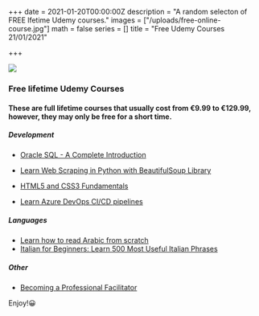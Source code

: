 +++
date = 2021-01-20T00:00:00Z
description = "A random selecton of FREE lfetime Udemy courses."
images = ["/uploads/free-online-course.jpg"]
math = false
series = []
title = "Free Udemy Courses 21/01/2021"

+++

![](/uploads/og-free-courses.jpg)

### Free lifetime Udemy Courses

#### These are full lifetime courses that usually cost from €9.99 to €129.99, however, they may only be free for a short time.

##### Development

* [Oracle SQL - A Complete Introduction](https://www.udemy.com/course/introduction-to-oracle-sql/)


* [Learn Web Scraping in Python with BeautifulSoup Library](https://www.udemy.com/course/web-scraping-python-bs/)


* [HTML5 and CSS3 Fundamentals](https://www.udemy.com/course/html5-fundamentals-for-beginners/)


* [Learn Azure DevOps CI/CD pipelines](https://www.udemy.com/course/azure-devops-ci-cd-pipelines/?ranMID=39197&ranEAID=TnL5HPStwNw&ranSiteID=TnL5HPStwNw-ycskt.e_k_zZG6FtDcuOXA&LSNPUBID=TnL5HPStwNw&utm_source=aff-campaign&utm_medium=udemyads&couponCode=642AEB52C61BF5BFD73B)

##### Languages

* [Learn how to read Arabic from scratch](https://www.udemy.com/course/learn-reading-arabic-in-less-than-one-hour/?ranMID=39197&ranEAID=TnL5HPStwNw&ranSiteID=TnL5HPStwNw-oAiLFUVTqN4R23YgETKk7Q&utm_source=aff-campaign&utm_medium=udemyads&LSNPUBID=TnL5HPStwNw)
* [Italian for Beginners: Learn 500 Most Useful Italian Phrases](https://www.udemy.com/course/500-most-useful-italian-phrases/?ranMID=39197&ranEAID=TnL5HPStwNw&ranSiteID=TnL5HPStwNw-g4c.GLG8OSPgpYRL49SVdw&utm_source=aff-campaign&utm_medium=udemyads&LSNPUBID=TnL5HPStwNw&couponCode=14950785B5F93BC72B54)

##### Other

* [Becoming a Professional Facilitator](https://www.udemy.com/course/becoming-a-professional-facilitator/?ranMID=39197&ranEAID=TnL5HPStwNw&ranSiteID=TnL5HPStwNw-x5q.UvTjJc4kATcW37OMog&LSNPUBID=TnL5HPStwNw&utm_source=aff-campaign&utm_medium=udemyads&couponCode=JAN2021)

Enjoy!😀